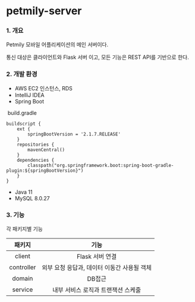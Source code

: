 # petmily-server



### 1. 개요

Petmily 모바일 어플리케이션의 메인 서버이다. 

통신 대상은 클라이언트와 Flask 서버 이고, 모든 기능은 REST API를 기반으로 한다.



### 2. 개발 환경

* AWS EC2 인스턴스, RDS
* IntelliJ IDEA
* Spring Boot

​	build.gradle

```
buildscript {
    ext {   
        springBootVersion = '2.1.7.RELEASE'
    }
    repositories {
        mavenCentral()
    }
    dependencies {
        classpath("org.springframework.boot:spring-boot-gradle-plugin:${springBootVersion}")
    }
}
```

* Java 11
* MySQL 8.0.27





### 3. 기능



각 패키지별 기능

|   패키지   |                    기능                     |
| :--------: | :-----------------------------------------: |
|   client   |               Flask 서버 연결               |
| controller | 외부 요청 응답과, 데이터 이동간 사용될 객체 |
|   domain   |                   DB접근                    |
|  service   |     내부 서비스 로직과 트랜잭션 스케줄      |



